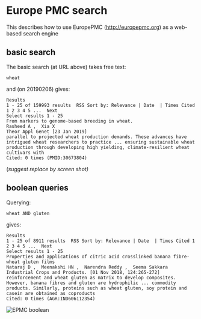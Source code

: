 # Europe PMC search

This describes how to use EuropePMC (http://europepmc.org) as a web-based search engine

## basic search

The basic search (at URL above) takes free text:
```
wheat
```
and (on 20190206) gives:
```
Results
1 - 25 of 159993 results  RSS Sort by: Relevance | Date  | Times Cited 1 2 3 4 5 ...  Next 
Select results 1 - 25 
From markers to genome-based breeding in wheat.
Rasheed A ,  Xia X  
Theor Appl Genet [23 Jan 2019]
parallel to projected wheat production demands. These advances have intrigued wheat researchers to practice ... ensuring sustainable wheat production through developing high yielding, climate-resilient wheat cultivars with
Cited: 0 times (PMID:30673804)
```
(*suggest replace by screen shot)*

## boolean queries

Querying:
```
wheat AND gluten
```
gives:

```
Results
1 - 25 of 8911 results  RSS Sort by: Relevance | Date  | Times Cited 1 2 3 4 5 ...  Next 
Select results 1 - 25 
Properties and applications of citric acid crosslinked banana fibre-wheat gluten films
Nataraj D ,  Meenakshi HN ,  Narendra Reddy ,  Seema Sakkara  
Industrial Crops and Products. [01 Nov 2018, 124:265-272]
reinforcement and wheat gluten as matrix to develop composites. However, banana fibres and gluten are hydrophilic ... commodity products. Similarly, proteins such as wheat gluten, soy protein and casein are obtained as coproducts
Cited: 0 times (AGR:IND606112354)
```
![EPMC boolean](https://github.com/petermr/tigr2ess/master/blob/epmc_wheat_query.png )
